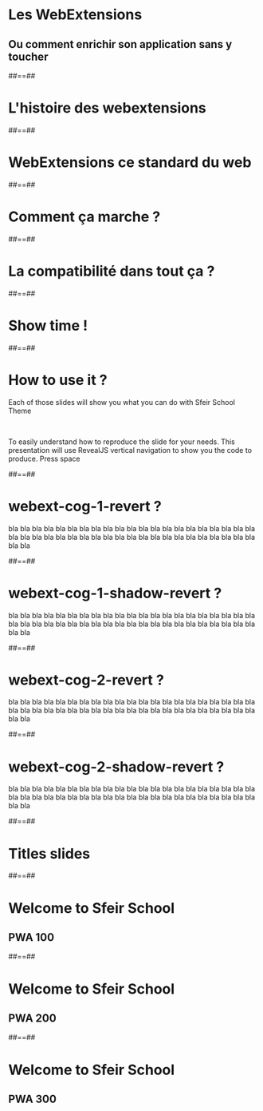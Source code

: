 
<!-- .slide: class="first-slide" -->

# Les WebExtensions

## Ou comment enrichir son application sans y toucher

##==##

<!-- .slide: class="transition left" data-background="./assets/images/pexels-miguel-á-padriñán-one.jpeg" style="left: 600px;" -->

# L'histoire des webextensions

##==##

<!-- .slide: class="transition left" data-background="./assets/images/pexels-miguel-á-padriñán-two.jpeg" style="left: 700px;"-->

# WebExtensions ce standard du web

##==##

<!-- .slide: class="transition left" data-background="./assets/images/pexels-miguel-á-padriñán-three.jpeg" style="left: 700px;"-->

# Comment ça marche ?

##==##

<!-- .slide: class="transition left" data-background="./assets/images/pexels-miguel-á-padriñán-four.jpeg" style="left: 700px;"-->

# La compatibilité dans tout ça ?

##==##

<!-- .slide: class="transition left" data-background="./assets/images/pexels-miguel-á-padriñán-five.jpeg" style="left: 700px;" -->

# Show time !


##==##

<!-- .slide: class="sfeir-basic-slide"-->

# How to use it ?

Each of those slides will show you what you can do with Sfeir School Theme

<br>

To easily understand how to reproduce the slide for your needs. This presentation will use RevealJS vertical navigation to show you the code to produce. Press space 


##==##

<!-- .slide: class="webext-basic" data-background="./assets/images/engrenage-1-revert.jpeg"   -->
# webext-cog-1-revert ?

bla bla bla bla bla bla bla bla bla bla bla bla bla bla bla bla bla bla bla bla bla bla bla bla bla bla bla bla bla bla bla bla bla bla bla bla bla bla bla bla bla bla bla bla 

##==##

<!-- .slide: class="webext-basic" data-background="./assets/images/engrenage-1-shadow-revert.jpeg" -->
# webext-cog-1-shadow-revert ?

bla bla bla bla bla bla bla bla bla bla bla bla bla bla bla bla bla bla bla bla bla bla bla bla bla bla bla bla bla bla bla bla bla bla bla bla bla bla bla bla bla bla bla bla 

##==##


<!-- .slide: class="webext-basic" data-background="./assets/images/engrenage-2-revert.jpeg" -->
# webext-cog-2-revert ?

bla bla bla bla bla bla bla bla bla bla bla bla bla bla bla bla bla bla bla bla bla bla bla bla bla bla bla bla bla bla bla bla bla bla bla bla bla bla bla bla bla bla bla bla 

##==##


<!-- .slide: class="webext-basic" data-background="./assets/images/engrenage-2-shadow-revert.jpeg" -->
# webext-cog-2-shadow-revert ?

bla bla bla bla bla bla bla bla bla bla bla bla bla bla bla bla bla bla bla bla bla bla bla bla bla bla bla bla bla bla bla bla bla bla bla bla bla bla bla bla bla bla bla bla 

##==##

<!-- .slide: class="transition text-bg" -->

# Titles slides

##==##

<!-- .slide: class="first-slide" sfeir-level="1" sfeir-techno="pwa" -->

# **Welcome to Sfeir School**
## **PWA 100**

##==##

<!-- .slide: class="first-slide" sfeir-level="2" sfeir-techno="pwa" -->

# **Welcome to Sfeir School**
## **PWA 200**

##==##

<!-- .slide: class="first-slide" sfeir-level="3" sfeir-techno="pwa" -->

# **Welcome to Sfeir School**
## **PWA 300**

